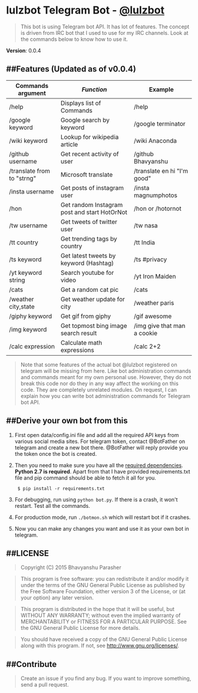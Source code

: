 # lulzbot Telegram Bot - <a href="https://telegram.me/lulzbot">@lulzbot</a>

> This bot is using Telegram bot API. It has lot of features. The concept is driven from IRC bot that I used to use for my IRC channels. Look at the commands below to know how to use it.

**Version**: 0.0.4

##Features (Updated as of v0.0.4)
----------


| Commands argument  	    | *Function*								   | **Example**     			|
| --------------------------| ---------------------------------------------| ---------------------------|
| /help			  		    | Displays list of Commands                    | /help	      				|
| /google keyword           | Google search by keyword					   | /google terminator			|
| /wiki keyword		  	    | Lookup for wikipedia article 				   | /wiki Anaconda				|
| /github username	  	    | Get recent activity of user 				   | /github Bhavyanshu 		|
| /translate from to "strng"| Microsoft translate						   | /translate en hi "I'm good"|
| /insta username           | Get posts of instagram user 				   | /insta magnumphotos		|
| /hon			  		    | Get random Instagram post and start HotOrNot | /hon or /hotornot 			|
| /tw username              | Get tweets of twitter user 				   | /tw nasa					|
| /tt country               | Get trending tags by country 				   | /tt India					|
| /ts keyword               | Get latest tweets by keyword (Hashtag)	   | /ts #privacy				|
| /yt keyword string	    | Search youtube for video 					   | /yt Iron Maiden			|
| /cats			  		    | Get a random cat pic 						   | /cats						|
| /weather city,state       | Get weather update for city 				   | /weather paris				|
| /giphy keyword            | Get gif from giphy 						   | /gif awesome				|
| /img keyword              | Get topmost bing image search result		   | /img give that man a cookie|
| /calc expression          | Calculate math expressions 				   | /calc 2+2 					|


> Note that some features of the actual bot @lulzbot registered on telegram will be missing from here. Like bot administration commands and commands meant for my own personal use. However, they do not break this code nor do they in any way affect the working on this code. They are completely unrelated modules. On request, I can explain how you can write bot administration commands for Telegram bot API.

##Derive your own bot from this
------------------------------------
1. First open data/config.ini file and add all the required API keys from various social media sites. For telegram token, contact @BotFather on telegram and create a new bot there. @BotFather will reply provide you the token once the bot is created.
2. Then you need to make sure you have all the [required dependencies](https://github.com/bhavyanshu/lulzbot-telegram-bot/blob/master/requirements.txt). **Python 2.7 is required**. Apart from that I have provided requirements.txt file and pip command should be able to fetch it all for you.

        $ pip install -r requirements.txt

3. For debugging, run using `python bot.py`. If there is a crash, it won't restart. Test all the commands.
4. For production mode, run `./botmon.sh` which will restart bot if it crashes.
5. Now you can make any changes you want and use it as your own bot in telegram.

##LICENSE
---------

> Copyright (C) 2015  Bhavyanshu Parasher

> This program is free software: you can redistribute it and/or modify
it under the terms of the GNU General Public License as published by
the Free Software Foundation, either version 3 of the License, or
(at your option) any later version.

> This program is distributed in the hope that it will be useful,
but WITHOUT ANY WARRANTY; without even the implied warranty of
MERCHANTABILITY or FITNESS FOR A PARTICULAR PURPOSE.  See the
GNU General Public License for more details.

> You should have received a copy of the GNU General Public License
along with this program.  If not, see <http://www.gnu.org/licenses/>.

##Contribute
------------

> Create an issue if you find any bug. If you want to improve something, send a pull request.
